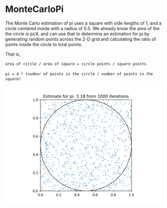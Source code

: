 # MonteCarloPi

The Monte Carlo estimation of pi uses a square with side lengths of 1, and a circle centered inside with a radius of 0.5. We already know the area of the the circle is pi/4, and can use that to determine an estimation for pi by generating random points across the 2-D grid and calculating the ratio of points inside the circle to total points.

That is,
```
area of circle / area of sqaure = circle points / square points

pi = 4 * (number of points in the circle / number of points in the square)
```

![Sample Plot](/sample_plot.png)